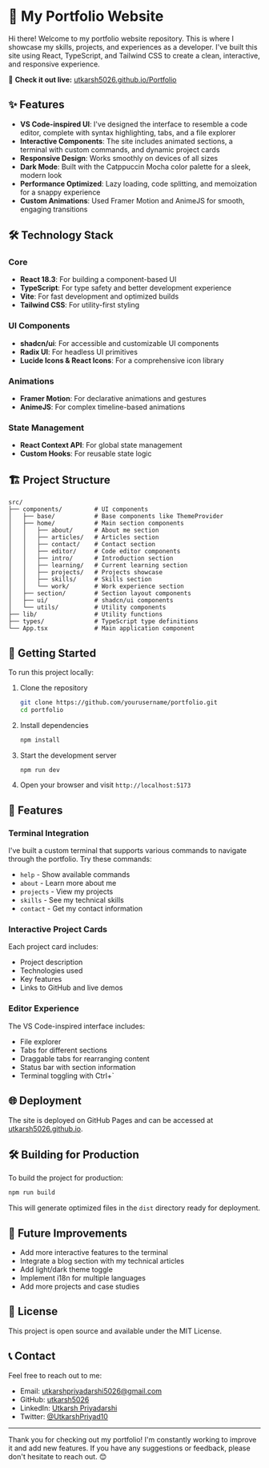 # 🚀 My Portfolio Website

Hi there! Welcome to my portfolio website repository. This is where I showcase my skills, projects, and experiences as a developer. I've built this site using React, TypeScript, and Tailwind CSS to create a clean, interactive, and responsive experience.

🔗 **Check it out live:** [utkarsh5026.github.io/Portfolio](https://utkarsh5026.github.io/)

## ✨ Features

- **VS Code-inspired UI**: I've designed the interface to resemble a code editor, complete with syntax highlighting, tabs, and a file explorer
- **Interactive Components**: The site includes animated sections, a terminal with custom commands, and dynamic project cards
- **Responsive Design**: Works smoothly on devices of all sizes
- **Dark Mode**: Built with the Catppuccin Mocha color palette for a sleek, modern look
- **Performance Optimized**: Lazy loading, code splitting, and memoization for a snappy experience
- **Custom Animations**: Used Framer Motion and AnimeJS for smooth, engaging transitions

## 🛠️ Technology Stack

### Core
- **React 18.3**: For building a component-based UI
- **TypeScript**: For type safety and better development experience
- **Vite**: For fast development and optimized builds
- **Tailwind CSS**: For utility-first styling

### UI Components
- **shadcn/ui**: For accessible and customizable UI components
- **Radix UI**: For headless UI primitives
- **Lucide Icons & React Icons**: For a comprehensive icon library

### Animations
- **Framer Motion**: For declarative animations and gestures
- **AnimeJS**: For complex timeline-based animations

### State Management
- **React Context API**: For global state management
- **Custom Hooks**: For reusable state logic

## 🏗️ Project Structure

```
src/
├── components/         # UI components
│   ├── base/           # Base components like ThemeProvider
│   ├── home/           # Main section components
│   │   ├── about/      # About me section
│   │   ├── articles/   # Articles section
│   │   ├── contact/    # Contact section
│   │   ├── editor/     # Code editor components
│   │   ├── intro/      # Introduction section
│   │   ├── learning/   # Current learning section
│   │   ├── projects/   # Projects showcase
│   │   ├── skills/     # Skills section
│   │   └── work/       # Work experience section
│   ├── section/        # Section layout components
│   ├── ui/             # shadcn/ui components
│   └── utils/          # Utility components
├── lib/                # Utility functions
├── types/              # TypeScript type definitions
└── App.tsx             # Main application component
```

## 🚀 Getting Started

To run this project locally:

1. Clone the repository
   ```bash
   git clone https://github.com/yourusername/portfolio.git
   cd portfolio
   ```

2. Install dependencies
   ```bash
   npm install
   ```

3. Start the development server
   ```bash
   npm run dev
   ```

4. Open your browser and visit `http://localhost:5173`

## 📱 Features

### Terminal Integration
I've built a custom terminal that supports various commands to navigate through the portfolio. Try these commands:
- `help` - Show available commands
- `about` - Learn more about me
- `projects` - View my projects
- `skills` - See my technical skills
- `contact` - Get my contact information

### Interactive Project Cards
Each project card includes:
- Project description
- Technologies used
- Key features
- Links to GitHub and live demos

### Editor Experience
The VS Code-inspired interface includes:
- File explorer
- Tabs for different sections
- Draggable tabs for rearranging content
- Status bar with section information
- Terminal toggling with Ctrl+`

## 🌐 Deployment

The site is deployed on GitHub Pages and can be accessed at [utkarsh5026.github.io](https://utkarsh5026.github.io/).

## 🛠️ Building for Production

To build the project for production:

```bash
npm run build
```

This will generate optimized files in the `dist` directory ready for deployment.

## 🧪 Future Improvements

- Add more interactive features to the terminal
- Integrate a blog section with my technical articles
- Add light/dark theme toggle
- Implement i18n for multiple languages
- Add more projects and case studies

## 📝 License

This project is open source and available under the MIT License.

## 📞 Contact

Feel free to reach out to me:
- Email: utkarshpriyadarshi5026@gmail.com
- GitHub: [utkarsh5026](https://github.com/utkarsh5026)
- LinkedIn: [Utkarsh Priyadarshi](https://www.linkedin.com/in/utkarsh-priyadarshi-8b5a731b9/)
- Twitter: [@UtkarshPriyad10](https://x.com/UtkarshPriyad10)

---

Thank you for checking out my portfolio! I'm constantly working to improve it and add new features. If you have any suggestions or feedback, please don't hesitate to reach out. 😊